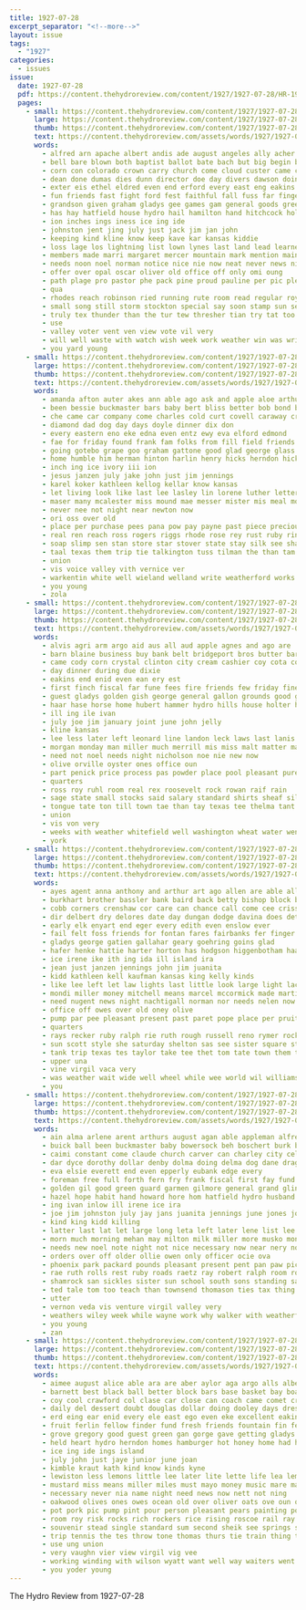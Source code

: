 ```yaml
---
title: 1927-07-28
excerpt_separator: "<!--more-->"
layout: issue
tags:
  - "1927"
categories:
  - issues
issue:
  date: 1927-07-28
  pdf: https://content.thehydroreview.com/content/1927/1927-07-28/HR-1927-07-28.pdf
  pages:
    - small: https://content.thehydroreview.com/content/1927/1927-07-28/small/HR-1927-07-28-01.jpg
      large: https://content.thehydroreview.com/content/1927/1927-07-28/large/HR-1927-07-28-01.jpg
      thumb: https://content.thehydroreview.com/content/1927/1927-07-28/thumbnails/HR-1927-07-28-01.jpg
      text: https://content.thehydroreview.com/assets/words/1927/1927-07-28/HR-1927-07-28-01.txt
      words:
        - alfred arn apache albert andis ade august angeles ally acher ament and able army adkins area ask ang are ave american all ana art arbes
        - bell bare blown both baptist ballot bate bach but big begin bring blum bitten boys bet boards blakley byron barrow bould boy belon bethel business bleier baily block best butler baby bill bers box ball bassler born been
        - corn con colorado crown carry church come cloud custer came cordell chance crawl charlie cream company cornell collier cor county christ case cotton city chris care child christian college can cozy cake childres class childers canes card cart claude
        - dean done dumas dies dunn director doe day divers dawson doing dae darko deal down dinner daughter during dooley dent
        - exter eis ethel eldred even end erford every east eng eakins
        - fun friends fast fight ford fest faithful fall fuss far finger frances fell fields from fort field fellow factor forget fountain frank fund folks felton farmer first former few fine furnace farm full for fariss
        - grandson given graham gladys gee games gam general goods greet gave glass goes ground going game geary good
        - has hay hatfield house hydro hail hamilton hand hitchcock holding hittle hinton happy high him hold hot hope habit heir held hurt half heard head harmon ham horse hal hopes home hazel hafer her hall hugh harrison hea homa holy
        - ion inches ings iness ice ing ide
        - johnston jent jing july just jack jim jan john
        - keeping kind kline know keep kave kar kansas kiddie
        - loss lage los lightning list lown lynes last land lead learned little learn lines low letter left living large lawn late lahoma let les less like littlefield larger leonard luck lot
        - members made marri margaret mercer mountain mark mention main money middle marks miss morton must maywood morgan mary mayme more mckee mile monday miller morning mat many miles medica much mildred may men might man means marriage music
        - needs noon noel norman notice nice nie now neat never news night ning non north new nor name not
        - offer over opal oscar oliver old office off only omi oung
        - path plage pro pastor phe pack pine proud pauline per pic pleasant part public par poster pone pleasure place present pot porch profit post prayer peoples peer pet parker poles pen people point peace precious
        - qua
        - rhodes reach robinson ried running rute room read regular roy ralph richert row reading rising rape record rain river ruby roots rey rew
        - small song still storm stockton special say soon stamp sun see south service shed she struck sid sylvester stand son sale short sting surprise show score sparks sor sugar start straight smith scott state sherbet stolen shaw such sunday solo singer stray standing sincere school sudan seven simmons strength said second streets standard season student saturday sat size
        - truly tex thunder than the tur tew thresher tian try tat too taken teach town thor toy trees turner torn texas trio thomas take them towns tine tipton thing trip thi
        - use
        - valley voter vent ven view vote vil very
        - will well waste with watch wish week work weather win was wright went word working wagon wedding white won warkentin washington wells webb way williams wide wheel wind weatherford wife wood west window want wil welcome wit windows wise
        - you yard young
    - small: https://content.thehydroreview.com/content/1927/1927-07-28/small/HR-1927-07-28-02.jpg
      large: https://content.thehydroreview.com/content/1927/1927-07-28/large/HR-1927-07-28-02.jpg
      thumb: https://content.thehydroreview.com/content/1927/1927-07-28/thumbnails/HR-1927-07-28-02.jpg
      text: https://content.thehydroreview.com/assets/words/1927/1927-07-28/HR-1927-07-28-02.txt
      words:
        - amanda afton auter akes ann able ago ask and apple aloe arthur albert are age amos ain all ane ake
        - been bessie buckmaster bars baby bert bliss better bob bond brown but butter boy bar borger bitten bridgeport bradley brother bill burnett ben boys boyd born beams
        - che came car company come charles cold curt covell caraway crissman corns county cott christin christian colorado coy christ cine caw can college claunch colony child corn city carl call coffee
        - diamond dad dog day days doyle dinner dix don
        - every eastern eno eke edna even entz ewy eva elford edmond
        - fae for friday found frank fam folks from fill field friends funk few fail fountain forget fox fall
        - going gotebo grape goo graham gattone good glad george glass gus gordon getting griffin grain gone
        - home humble him herman hinton harlin henry hicks herndon hick holding heiss heidebrecht heh had high heide hamilton hydro humes her homes hatfield herbert hands hand has
        - inch ing ice ivory iii ion
        - jesus janzen july jake john just jim jennings
        - karel koker kathleen kellog kellar know kansas
        - let living look like last lee lasley lin lorene luther letter life luella loretta liggett land love lahoma large lane left live less lewis line
        - maser many mcalester miss mound mae messer mister mis meal montis myrtle mer marguerite maude margaret milk more mildred most market monday mal morning man mea mens marshall mary
        - never nee not night near newton now
        - ori oss over old
        - place per purchase pees pana pow pay payne past piece precious plain pool pray pauls pop patt point piston paul
        - real ren reach ross rogers riggs rhode rose rey rust ruby rings ray roy rowell road riley ruth rate rhoads roark
        - soap slimp sen stan store star stover state stay silk see shack stoddard sales start steele scott seer september sell sper still school sister sun sugar service sot special smith shearer stockton saturday standard son sat sunday stove stock soya size strong
        - taal texas them trip tie talkington tuss tilman the than tam tea
        - union
        - vis voice valley vith vernice ver
        - warkentin white well wieland welland write weatherford works went wife wash with was wisel washington wee week weeks will wil working
        - you young
        - zola
    - small: https://content.thehydroreview.com/content/1927/1927-07-28/small/HR-1927-07-28-03.jpg
      large: https://content.thehydroreview.com/content/1927/1927-07-28/large/HR-1927-07-28-03.jpg
      thumb: https://content.thehydroreview.com/content/1927/1927-07-28/thumbnails/HR-1927-07-28-03.jpg
      text: https://content.thehydroreview.com/assets/words/1927/1927-07-28/HR-1927-07-28-03.txt
      words:
        - alvis agri arm argo aid aus all aud apple agnes and ago are
        - barn blaine business buy bank belt bridgeport bros butter barley bars bills bem black better browne burton balance boucher bonds been brand blue bertha button banks but bethany barnett board ben bruce brewster bryson bates back books
        - came cody corn crystal clinton city cream cashier coy cota cook cool call cordell check caddo coffee cage colfax current county cane cash can class
        - day dinner during due dixie
        - eakins end enid even ean ery est
        - first finch fiscal far fune fees fire friends few friday fine for frost fash fuel fund fort from fee
        - guest gladys golden gish george general gallon grounds good golem
        - haar hase horse home hubert hammer hydro hills house holter her hand had has hinton hall heard hibbs heinz
        - ill ing ile ivan
        - july joe jim january joint june john jelly
        - kline kansas
        - lee less later left leonard line landon leck laws last lanis loss lights lorene large lunch little
        - morgan monday man miller much merrill mis miss malt matter mas
        - need not noel needs night nicholson noe nie new now
        - olive orville oyster ones office oun
        - part penick price process pas powder place pool pleasant pure plenty prior pears pope public pauline per pink pound prewitt
        - quarters
        - ross roy ruhl room real rex roosevelt rock rowan raif rain
        - sage state small stocks said salary standard shirts sheaf sil salad silk shells sale scott school ser spies saturday surplus stripe soap sunday sugar stock smith special salmon she suits summer size soda
        - tongue tate ton till town tae than tay texas tee thelma tant the teach
        - union
        - vis von very
        - weeks with weather whitefield well washington wheat water went wells weatherford wheeler worth watson west withers white williams was work will week
        - york
    - small: https://content.thehydroreview.com/content/1927/1927-07-28/small/HR-1927-07-28-04.jpg
      large: https://content.thehydroreview.com/content/1927/1927-07-28/large/HR-1927-07-28-04.jpg
      thumb: https://content.thehydroreview.com/content/1927/1927-07-28/thumbnails/HR-1927-07-28-04.jpg
      text: https://content.thehydroreview.com/assets/words/1927/1927-07-28/HR-1927-07-28-04.txt
      words:
        - ayes agent anna anthony and arthur art ago allen are able all arm austin aba ave armstrong asi
        - burkhart brother bassler bank baird back betty bishop block better buyers brown bartgis bradley buy been business bonnie blanch bay bea base but bal
        - cobb corners crenshaw cor care can chance call come cee crissman cha colony cox cogar carney carnegie copelin claney colo col child cry city caster chair came
        - dir delbert dry delores date day dungan dodge davina does deter daughter drill dave
        - early elk enyart end eger every edith even enslow ever
        - fail felt foss friends for fontan fares fairbanks fer finger fay fall felton farm fix ford friday first fort firestone foot few
        - gladys george gatien gallahar geary goehring goins glad
        - hafer henke hattie harter horton has hodgson higgenbotham haag hinds hydro hamilton him harris home hile husband hot howard harlin hie hinton heart her hatfield
        - ice irene ike ith ing ida ill island ira
        - jean just janzen jennings john jim juanita
        - kidd kathleen kell kaufman kansas king kelly kinds
        - like lee left let law lights last little look large light lacey lot laundry
        - mondi miller money mitchell means marcel mccormick made martin man mary mauk morse mansel moore mies marie mess most maybe mules mand master mace monday mister miss
        - need nugent news night nachtigall norman nor needs nelen now not ness never nett north new nephew ner nearing
        - office off owes over old oney olive
        - pump par pee pleasant present past paret pope place per pruitt pent
        - quarters
        - rays recker ruby ralph rie ruth rough russell reno rymer rock rado round ray roy ross route res rod
        - sun scott style she saturday shelton sas see sister square standard salyer size simmons service saw smi sparks seda store strong sat shaw save smith saulsbury summer sunday sale show son seen stand short sherwood soon sea star sons season sales super
        - tank trip texas tes taylor take tee thet tom tate town them the try
        - upper una
        - vine virgil vaca very
        - was weather wait wide well wheel while wee world wil williams will why weer wife wheat walk weatherford wells wash writer write want wind with washer water work word week
        - you
    - small: https://content.thehydroreview.com/content/1927/1927-07-28/small/HR-1927-07-28-05.jpg
      large: https://content.thehydroreview.com/content/1927/1927-07-28/large/HR-1927-07-28-05.jpg
      thumb: https://content.thehydroreview.com/content/1927/1927-07-28/thumbnails/HR-1927-07-28-05.jpg
      text: https://content.thehydroreview.com/assets/words/1927/1927-07-28/HR-1927-07-28-05.txt
      words:
        - ain alma arlene arent arthurs august agan able appleman alfred are aly and ard all ange amarillo apache alexander arthur aston ara america
        - buick ball been buckmaster baby bowersock beh boschert burk bethel bonds bertha blue board bon barnes business body but back burr bassler beatty bank burkhalter bell brother big bring bristow boys bradley better boy bath bow barnard beck berlin
        - caimi constant come claude church carver can charley city cellers cruzan charles class clark county choice call count carr clora certain cotton cruz cush colorado corn cat current cross clyde caddo cousin cheyenne came care craig cedar cream
        - dar dyce dorothy dollar denby dolma doing delma dog dane drag days duly down day denham denney dinner double daisy dry during dollak dose daughter demotte
        - eva elsie everett end even epperly eubank edge every
        - foreman free full forth fern fry frank fiscal first fay fund from fresh fine fear fam fleeman fulton fill frost few fond friday former for ford fields
        - golden gil good green guard garmen gilmore general grand glinton gregory george gregg greggs gave given grandson grow gee gisch ground gather game grown gladys gray getting gan greeson guy gaines ging guest
        - hazel hope habit hand howard hore hom hatfield hydro husband heger hainline hafer hudson house hurt had hildebrand high hinton heidebrecht him held home honor hill helen harry hot head hoe her has homa halter
        - ing ivan inlow ill irene ice ira
        - joe jim johnston july jay jans juanita jennings june jones josephine joel just john jody
        - kind king kidd killing
        - latter last lat let large long leta left later lene list lee lafever lindy lindbergh little lambert lay light low look lawter leo loco lone learned land
        - morn much morning mehan may milton milk miller more musko monday miles man morgan match mon market made miss
        - needs new noel note night not nice necessary now near nery noon norman nie north name
        - orders over off older ollie owen only officer ocie ova
        - phoenix park packard pounds pleasant present pent pan paw picking parker part paul poage promise pauls porch pose phillip port pers proper pau pullen pei
        - rae ruth rolls rest ruby roads raetz ray robert ralph room roll rains robbins rockhold ready
        - shamrock san sickles sister sun school south sons standing say such sink stout stanfill shawnee son special suit scales space said sat sis sudan stan staples she state simpson summer shannon saw steve soon see sam smith second still saturday sunday sick show
        - ted tale tom too teach than townsend thomason ties tax thing tailor tie them take texas the trip trull then till town
        - utter
        - vernon veda vis venture virgil valley very
        - weathers wiley week while wayne work why walker with weatherford west wish weeks wilson winter weather white will wright wyatt wil williams went want was wonder weg
        - you young
        - zan
    - small: https://content.thehydroreview.com/content/1927/1927-07-28/small/HR-1927-07-28-06.jpg
      large: https://content.thehydroreview.com/content/1927/1927-07-28/large/HR-1927-07-28-06.jpg
      thumb: https://content.thehydroreview.com/content/1927/1927-07-28/thumbnails/HR-1927-07-28-06.jpg
      text: https://content.thehydroreview.com/assets/words/1927/1927-07-28/HR-1927-07-28-06.txt
      words:
        - aimee august alice able ara are aber aylor aga argo alls alberta and aden all american
        - barnett best black ball better block bars base basket bay boat butter bus bills bout books beans been both back buss bushman bins band brink bles bank boards bride bebee bring bill ber beams brown bridge book bath big
        - coy cool crawford col clase car close can coach came comet crow che court con chi corn carmel crystal cooks coupe cabin chairs cheap chill cream cody care city cross course china class cash cattle cake
        - daily del dessert doubt douglas dollar doing dooley days dres day down daugherty dan deal
        - erd eing ear enid every ele east ego even eke excellent eakin end
        - fruit ferlin fellow finder fund fresh friends fountain fin felton fruits fire filling for few favorite fors fellowes fare flow fair fea full first funny frank falls francis fais from folks floor
        - grove gregory good guest green gan gorge gave getting gladys gallon guard garden
        - held heart hydro herndon homes hamburger hot honey home had hare her has half hitchcock hooker house hardware horse harvest high hens him helm hand hun hom hae
        - ice ing ide ings island
        - july john just jaye junior june joan
        - kimble kraut kath kind know kinds kyne
        - lewiston less lemons little lee later lite lette life lea lemon let left longer lake lower letter leghorn leh lye love lege lord lies long lena large
        - mustard miss means miller miles must mayo money music mare maga milk men malt made morris may market most maple myers mason more magazine much many mor
        - necessary never nia name night need news now nett not ning
        - oakwood olives ones owes ocean old over oliver oats ove oun oney
        - pot pork pic pump pint pour person pleasant pears painting pope province pile pair part peaches pare pounds pay peter per polar people plants pass plan pound pos public post
        - room roy risk rocks rich rockers rice rising roscoe rail ray ried ries real ronen rainbow range read records
        - souvenir stead single standard sum second sheik see springs seo surplus street saw sell sing sauce stage state story steep sheba saturday sack study stock side shower send starring stange sorrel special strain stores set son spong safe start six sale such strawberry states shirley sedan sweet samson starch sellers school sea silk snyders stand she store south show staff sour station soda sugar strength sali small swim soap salt sunday
        - trip tennis the tes throw tone thomas thurs tie train thing team toronto telling them ture tenant take tell too then tea teach tree times than
        - use ung union
        - very vaughn vier view virgil vig vee
        - working winding with wilson wyatt want well way waiters went white wind weight windows was water will wheat week weatherford wonder work
        - you yoder young
---
```


The Hydro Review from 1927-07-28

<!--more-->

